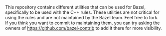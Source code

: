 This repository contains different utilities that can be used for Bazel,
specifically to be used with the C++ rules. These utilities are not critical for
using the rules and are not maintained by the Bazel team.  Feel free to fork. If 
you think you want to commit to maintaining them, you can try asking the owners of
https://github.com/bazel-contrib to add it there for more visibility.
